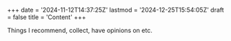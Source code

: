 +++
date = '2024-11-12T14:37:25Z'
lastmod = '2024-12-25T15:54:05Z'
draft = false
title = 'Content'
+++

Things I recommend, collect, have opinions on etc.